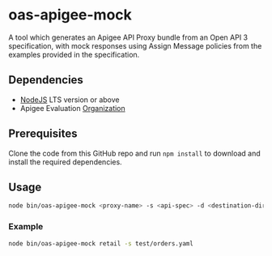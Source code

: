 # oas-apigee-mock

A tool which generates an Apigee API Proxy bundle from an Open API 3 specification, with mock responses using Assign Message policies from the examples provided in the specification.

## Dependencies

- [NodeJS](https://nodejs.org/en/) LTS version or above
- Apigee Evaluation [Organization](https://login.apigee.com/sign__up)

## Prerequisites

Clone the code from this GitHub repo and run `npm install` to download and install the required dependencies.

## Usage

```bash
node bin/oas-apigee-mock <proxy-name> -s <api-spec> -d <destination-dir>
```

### Example

```bash
node bin/oas-apigee-mock retail -s test/orders.yaml
```
